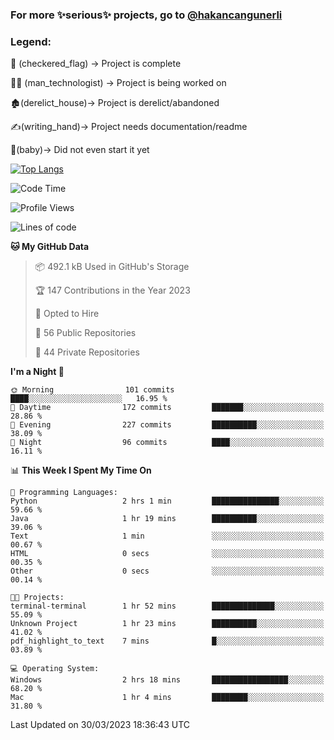 ### For more ✨serious✨ projects, go to [@hakancangunerli](https://github.com/hakancangunerli)


### Legend:


🏁 (checkered_flag) -> Project is complete

👨‍💻 (man_technologist)   -> Project is being worked on

🏚️(derelict_house)-> Project is derelict/abandoned

✍️(writing_hand)-> Project needs documentation/readme

👶(baby)-> Did not even start it yet

[![Top Langs](https://github-readme-stats.vercel.app/api/top-langs/?username=johngunerli&layout=compact&hide=tex,html,shell,CSS&langs_count=10&exclude_repo=2015-csharp)](https://github.com/anuraghazra/github-readme-stats)


<!--START_SECTION:waka-->
![Code Time](http://img.shields.io/badge/Code%20Time-404%20hrs%2053%20mins-blue)

![Profile Views](http://img.shields.io/badge/Profile%20Views-3-blue)

![Lines of code](https://img.shields.io/badge/From%20Hello%20World%20I%27ve%20Written-3.1%20million%20lines%20of%20code-blue)

**🐱 My GitHub Data** 

> 📦 492.1 kB Used in GitHub's Storage 
 > 
> 🏆 147 Contributions in the Year 2023
 > 
> 💼 Opted to Hire
 > 
> 📜 56 Public Repositories 
 > 
> 🔑 44 Private Repositories 
 > 
**I'm a Night 🦉** 

```text
🌞 Morning                101 commits         ████░░░░░░░░░░░░░░░░░░░░░   16.95 % 
🌆 Daytime                172 commits         ███████░░░░░░░░░░░░░░░░░░   28.86 % 
🌃 Evening                227 commits         ██████████░░░░░░░░░░░░░░░   38.09 % 
🌙 Night                  96 commits          ████░░░░░░░░░░░░░░░░░░░░░   16.11 % 
```


📊 **This Week I Spent My Time On** 

```text
💬 Programming Languages: 
Python                   2 hrs 1 min         ███████████████░░░░░░░░░░   59.66 % 
Java                     1 hr 19 mins        ██████████░░░░░░░░░░░░░░░   39.06 % 
Text                     1 min               ░░░░░░░░░░░░░░░░░░░░░░░░░   00.67 % 
HTML                     0 secs              ░░░░░░░░░░░░░░░░░░░░░░░░░   00.35 % 
Other                    0 secs              ░░░░░░░░░░░░░░░░░░░░░░░░░   00.14 % 

🐱‍💻 Projects: 
terminal-terminal        1 hr 52 mins        ██████████████░░░░░░░░░░░   55.09 % 
Unknown Project          1 hr 23 mins        ██████████░░░░░░░░░░░░░░░   41.02 % 
pdf_highlight_to_text    7 mins              █░░░░░░░░░░░░░░░░░░░░░░░░   03.89 % 

💻 Operating System: 
Windows                  2 hrs 18 mins       █████████████████░░░░░░░░   68.20 % 
Mac                      1 hr 4 mins         ████████░░░░░░░░░░░░░░░░░   31.80 % 
```


 Last Updated on 30/03/2023 18:36:43 UTC
<!--END_SECTION:waka-->


